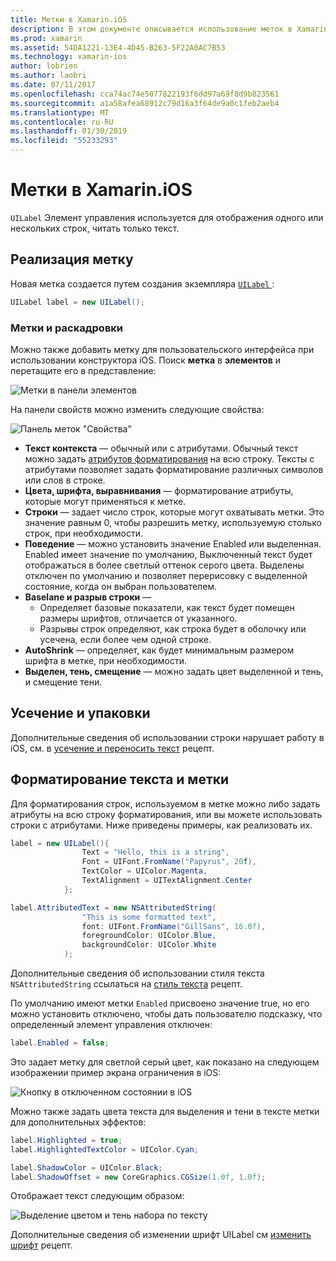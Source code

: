 ```yaml
---
title: Метки в Xamarin.iOS
description: В этом документе описывается использование меток в Xamarin.iOS. В этом примере описывает создание метки программным способом и в конструкторе Ios.
ms.prod: xamarin
ms.assetid: 54DA1221-13E4-4D45-B263-5F22A0AC7B53
ms.technology: xamarin-ios
author: lobrien
ms.author: laobri
ms.date: 07/11/2017
ms.openlocfilehash: cca74ac74e5077822193f6dd97a69f8d9b823561
ms.sourcegitcommit: a1a58afea68912c79d16a3f64de9a0c1feb2aeb4
ms.translationtype: MT
ms.contentlocale: ru-RU
ms.lasthandoff: 01/30/2019
ms.locfileid: "55233293"
---
```

# <a name="labels-in-xamarinios"></a>Метки в Xamarin.iOS

`UILabel` Элемент управления используется для отображения одного или нескольких строк, читать только текст. 

## <a name="implementing-a-label"></a>Реализация метку

Новая метка создается путем создания экземпляра [ `UILabel` ](xref:UIKit.UILabel):

```csharp
UILabel label = new UILabel();
```

### <a name="labels-and-storyboards"></a>Метки и раскадровки

Можно также добавить метку для пользовательского интерфейса при использовании конструктора iOS. Поиск **метка** в **элементов** и перетащите его в представление:

![Метки в панели элементов](labels-images/image3.png)

На панели свойств можно изменить следующие свойства:

![Панель меток "Свойства"](labels-images/image2.png)

- **Текст контекста** — обычный или с атрибутами. Обычный текст можно задать [атрибутов форматирования](#Formatting_Text_and_Label) на всю строку. Тексты с атрибутами позволяет задать форматирование различных символов или слов в строке.
- **Цвета, шрифта, выравнивания** — форматирование атрибуты, которые могут применяться к метке.
- **Строки** — задает число строк, которые могут охватывать метки. Это значение равным 0, чтобы разрешить метку, используемую столько строк, при необходимости.
- **Поведение** — можно установить значение Enabled или выделенная. Enabled имеет значение по умолчанию, Выключенный текст будет отображаться в более светлый оттенок серого цвета. Выделены отключен по умолчанию и позволяет перерисовку с выделенной состояние, когда он выбран пользователем.
- **Baselane и разрыв строки** — 
    - Определяет базовые показатели, как текст будет помещен размеры шрифтов, отличается от указанного.
    - Разрывы строк определяют, как строка будет в оболочку или усечена, если более чем одной строке.
- **AutoShrink** — определяет, как будет минимальным размером шрифта в метке, при необходимости.
- **Выделен, тень, смещение** — можно задать цвет выделенной и тень, и смещение тени.

## <a name="truncating-and-wrapping"></a>Усечение и упаковки

Дополнительные сведения об использовании строки нарушает работу в iOS, см. в [усечение и переносить текст](https://github.com/xamarin/recipes/tree/master/Recipes/ios/standard_controls/labels/uilabel-truncate-wrap-text) рецепт.

<a name="Formatting_Text_and_Label"/>

## <a name="formatting-text-and-label"></a>Форматирование текста и метки

Для форматирования строк, используемом в метке можно либо задать атрибуты на всю строку форматирования, или вы можете использовать строки с атрибутами. Ниже приведены примеры, как реализовать их.

```csharp
label = new UILabel(){
                Text = "Hello, this is a string",
                Font = UIFont.FromName("Papyrus", 20f),
                TextColor = UIColor.Magenta,
                TextAlignment = UITextAlignment.Center
            };
```

```csharp
label.AttributedText = new NSAttributedString(
                "This is some formatted text",
                font: UIFont.FromName("GillSans", 16.0f),
                foregroundColor: UIColor.Blue,
                backgroundColor: UIColor.White
            );
```

Дополнительные сведения об использовании стиля текста `NSAttributedString` ссылаться на [стиль текста](https://github.com/xamarin/recipes/tree/master/Recipes/ios/standard_controls/text_field/style_text) рецепт.

По умолчанию имеют метки `Enabled` присвоено значение true, но его можно установить отключено, чтобы дать пользователю подсказку, что определенный элемент управления отключен:

```csharp
label.Enabled = false;
```

Это задает метку для светлой серый цвет, как показано на следующем изображении пример экрана ограничения в iOS:

![Кнопку в отключенном состоянии в iOS](labels-images/image1.png)

Можно также задать цвета текста для выделения и тени в тексте метки для дополнительных эффектов:

```csharp
label.Highlighted = true;
label.HighlightedTextColor = UIColor.Cyan;

label.ShadowColor = UIColor.Black;
label.ShadowOffset = new CoreGraphics.CGSize(1.0f, 1.0f);
```

Отображает текст следующим образом:

![Выделение цветом и тень набора по тексту](labels-images/image4.png)

Дополнительные сведения об изменении шрифт UILabel см [изменить шрифт](https://github.com/xamarin/recipes/tree/master/Recipes/ios/standard_controls/labels/change_the_font) рецепт.





